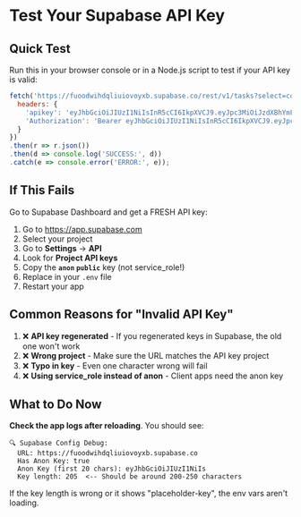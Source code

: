 # Test Your Supabase API Key

## Quick Test

Run this in your browser console or in a Node.js script to test if your API key is valid:

```javascript
fetch('https://fuoodwihdqliuiovoyxb.supabase.co/rest/v1/tasks?select=count', {
  headers: {
    'apikey': 'eyJhbGciOiJIUzI1NiIsInR5cCI6IkpXVCJ9.eyJpc3MiOiJzdXBhYmFzZSIsInJlZiI6ImZ1b29kd2loZHFsaXVpb3ZveXhiIiwicm9sZSI6ImFub24iLCJpYXQiOjE3NTM4OTg5OTAsImV4cCI6MjA2OTQ3NDk5MH0.FdnICbqQ0VseQh3DnCGp6aSXVXR6cKlbhkpIqazCUjw',
    'Authorization': 'Bearer eyJhbGciOiJIUzI1NiIsInR5cCI6IkpXVCJ9.eyJpc3MiOiJzdXBhYmFzZSIsInJlZiI6ImZ1b29kd2loZHFsaXVpb3ZveXhiIiwicm9sZSI6ImFub24iLCJpYXQiOjE3NTM4OTg5OTAsImV4cCI6MjA2OTQ3NDk5MH0.FdnICbqQ0VseQh3DnCGp6aSXVXR6cKlbhkpIqazCUjw'
  }
})
.then(r => r.json())
.then(d => console.log('SUCCESS:', d))
.catch(e => console.error('ERROR:', e));
```

## If This Fails

Go to Supabase Dashboard and get a FRESH API key:

1. Go to https://app.supabase.com
2. Select your project
3. Go to **Settings** → **API**
4. Look for **Project API keys**
5. Copy the **`anon` `public`** key (not service_role!)
6. Replace in your `.env` file
7. Restart your app

## Common Reasons for "Invalid API Key"

1. ❌ **API key regenerated** - If you regenerated keys in Supabase, the old one won't work
2. ❌ **Wrong project** - Make sure the URL matches the API key project
3. ❌ **Typo in key** - Even one character wrong will fail
4. ❌ **Using service_role instead of anon** - Client apps need the anon key

## What to Do Now

**Check the app logs after reloading**. You should see:

```
🔍 Supabase Config Debug:
  URL: https://fuoodwihdqliuiovoyxb.supabase.co
  Has Anon Key: true
  Anon Key (first 20 chars): eyJhbGciOiJIUzI1NiIs
  Key length: 205  <-- Should be around 200-250 characters
```

If the key length is wrong or it shows "placeholder-key", the env vars aren't loading.
